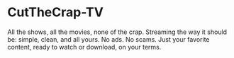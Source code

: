 # CutTheCrap-TV
All the shows, all the movies, none of the crap. Streaming the way it should be: simple, clean, and all yours. No ads. No scams. Just your favorite content, ready to watch or download, on your terms.
